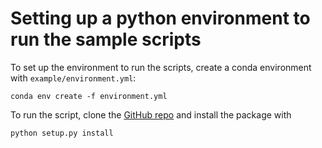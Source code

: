 # Setting up a python environment to run the sample scripts

To set up the environment to run the scripts, create a conda environment with `example/environment.yml`:
```
conda env create -f environment.yml
```

To run the script, clone the [GitHub repo](http://github.com/csyhuang/hn2016_falwa) and install 
the package with
```
python setup.py install
```
